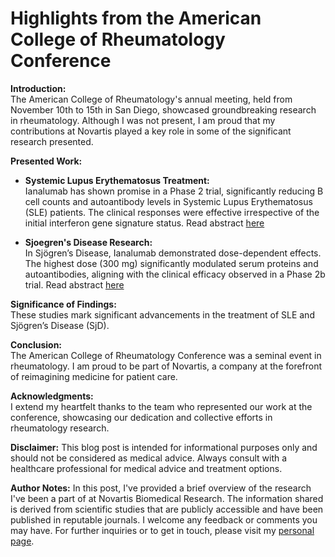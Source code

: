 # Highlights from the American College of Rheumatology Conference

**Introduction:**  
The American College of Rheumatology's annual meeting, held from November 10th to 15th in San Diego, showcased groundbreaking research in rheumatology. Although I was not present, I am proud that my contributions at Novartis played a key role in some of the significant research presented.

**Presented Work:**  

- **Systemic Lupus Erythematosus Treatment:**  
  Ianalumab has shown promise in a Phase 2 trial, significantly reducing B cell counts and autoantibody levels in Systemic Lupus Erythematosus (SLE) patients. The clinical responses were effective irrespective of the initial interferon gene signature status. Read abstract [here](https://acrabstracts.org/abstract/modulation-of-b-cell-and-interferon-pathways-by-ianalumab-in-patients-with-systemic-lupus-erythematosus-findings-from-a-phase-2-clinical-trial/)

- **Sjoegren's Disease Research:**  
  In Sjögren’s Disease, Ianalumab demonstrated dose-dependent effects. The highest dose (300 mg) significantly modulated serum proteins and autoantibodies, aligning with the clinical efficacy observed in a Phase 2b trial. Read abstract [here](https://acrabstracts.org/abstract/dose-dependent-modulation-of-a-b-cell-protein-signature-by-ianalumab-in-patients-with-sjogrens-disease/)

**Significance of Findings:**  
These studies mark significant advancements in the treatment of SLE and Sjögren’s Disease (SjD).

**Conclusion:**  
The American College of Rheumatology Conference was a seminal event in rheumatology. I am proud to be part of Novartis, a company at the forefront of reimagining medicine for patient care.

**Acknowledgments:**  
I extend my heartfelt thanks to the team who represented our work at the conference, showcasing our dedication and collective efforts in rheumatology research.

**Disclaimer:**
This blog post is intended for informational purposes only and should not be considered as medical advice. Always consult with a healthcare professional for medical advice and treatment options.

**Author Notes:**
In this post, I've provided a brief overview of the research I've been a part of at Novartis Biomedical Research. The information shared is derived from scientific studies that are publicly accessible and have been published in reputable journals. I welcome any feedback or comments you may have. For further inquiries or to get in touch, please visit my [personal page](https://andreagrioni.github.io).